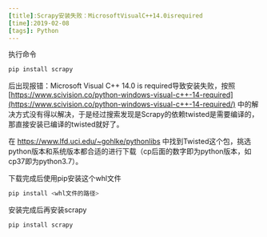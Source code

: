 ```yaml
---
[title]:Scrapy安装失败：MicrosoftVisualC++14.0isrequired
[time]:2019-02-08
[tags]: Python
---
```


执行命令

```bash
pip install scrapy
```

后出现报错：Microsoft Visual C++ 14.0 is required导致安装失败，按照 [https://www.scivision.co/python-windows-visual-c++-14-required](https://www.scivision.co/python-windows-visual-c++-14-required/) 中的解决方式没有得以解决，于是经过搜索发现是Scrapy的依赖twisted是需要编译的，那直接安装已编译的twisted就好了。

在 https://www.lfd.uci.edu/~gohlke/pythonlibs 中找到Twisted这个包，挑选python版本和系统版本都合适的进行下载（cp后面的数字即为python版本，如cp37即为python3.7）。

下载完成后使用pip安装这个whl文件

```bash
pip install <whl文件的路径>
```

安装完成后再安装scrapy

```bash
pip install scrapy
```